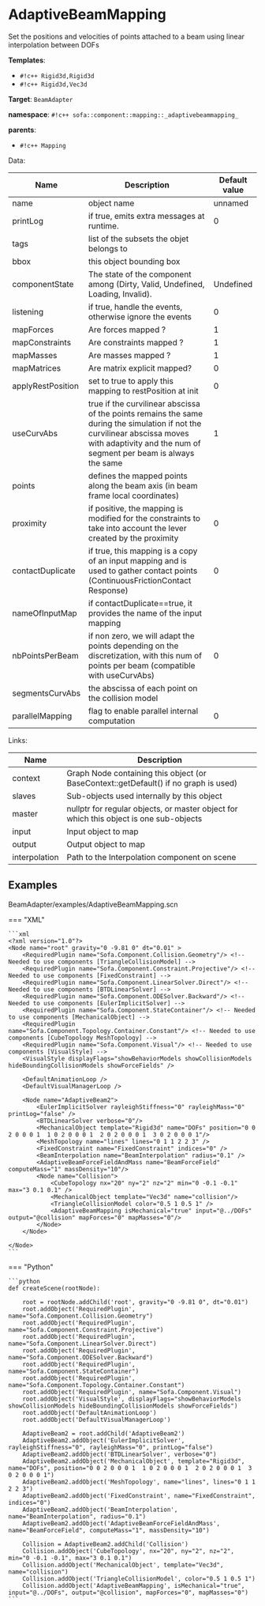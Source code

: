 # AdaptiveBeamMapping

Set the positions and velocities of points attached to a beam using linear interpolation between DOFs


__Templates__:

- `#!c++ Rigid3d,Rigid3d`
- `#!c++ Rigid3d,Vec3d`

__Target__: `BeamAdapter`

__namespace__: `#!c++ sofa::component::mapping::_adaptivebeammapping_`

__parents__: 

- `#!c++ Mapping`

Data: 

<table>
<thead>
    <tr>
        <th>Name</th>
        <th>Description</th>
        <th>Default value</th>
    </tr>
</thead>
<tbody>
	<tr>
		<td>name</td>
		<td>
object name
</td>
		<td>unnamed</td>
	</tr>
	<tr>
		<td>printLog</td>
		<td>
if true, emits extra messages at runtime.
</td>
		<td>0</td>
	</tr>
	<tr>
		<td>tags</td>
		<td>
list of the subsets the objet belongs to
</td>
		<td></td>
	</tr>
	<tr>
		<td>bbox</td>
		<td>
this object bounding box
</td>
		<td></td>
	</tr>
	<tr>
		<td>componentState</td>
		<td>
The state of the component among (Dirty, Valid, Undefined, Loading, Invalid).
</td>
		<td>Undefined</td>
	</tr>
	<tr>
		<td>listening</td>
		<td>
if true, handle the events, otherwise ignore the events
</td>
		<td>0</td>
	</tr>
	<tr>
		<td>mapForces</td>
		<td>
Are forces mapped ?
</td>
		<td>1</td>
	</tr>
	<tr>
		<td>mapConstraints</td>
		<td>
Are constraints mapped ?
</td>
		<td>1</td>
	</tr>
	<tr>
		<td>mapMasses</td>
		<td>
Are masses mapped ?
</td>
		<td>1</td>
	</tr>
	<tr>
		<td>mapMatrices</td>
		<td>
Are matrix explicit mapped?
</td>
		<td>0</td>
	</tr>
	<tr>
		<td>applyRestPosition</td>
		<td>
set to true to apply this mapping to restPosition at init
</td>
		<td>0</td>
	</tr>
	<tr>
		<td>useCurvAbs</td>
		<td>
true if the curvilinear abscissa of the points remains the same during the simulation if not the curvilinear abscissa moves with adaptivity and the num of segment per beam is always the same
</td>
		<td>1</td>
	</tr>
	<tr>
		<td>points</td>
		<td>
defines the mapped points along the beam axis (in beam frame local coordinates)
</td>
		<td></td>
	</tr>
	<tr>
		<td>proximity</td>
		<td>
if positive, the mapping is modified for the constraints to take into account the lever created by the proximity
</td>
		<td>0</td>
	</tr>
	<tr>
		<td>contactDuplicate</td>
		<td>
if true, this mapping is a copy of an input mapping and is used to gather contact points (ContinuousFrictionContact Response)
</td>
		<td>0</td>
	</tr>
	<tr>
		<td>nameOfInputMap</td>
		<td>
if contactDuplicate==true, it provides the name of the input mapping
</td>
		<td></td>
	</tr>
	<tr>
		<td>nbPointsPerBeam</td>
		<td>
if non zero, we will adapt the points depending on the discretization, with this num of points per beam (compatible with useCurvAbs)
</td>
		<td>0</td>
	</tr>
	<tr>
		<td>segmentsCurvAbs</td>
		<td>
the abscissa of each point on the collision model
</td>
		<td></td>
	</tr>
	<tr>
		<td>parallelMapping</td>
		<td>
flag to enable parallel internal computation
</td>
		<td>0</td>
	</tr>

</tbody>
</table>

Links: 

| Name | Description |
| ---- | ----------- |
|context|Graph Node containing this object (or BaseContext::getDefault() if no graph is used)|
|slaves|Sub-objects used internally by this object|
|master|nullptr for regular objects, or master object for which this object is one sub-objects|
|input|Input object to map|
|output|Output object to map|
|interpolation|Path to the Interpolation component on scene|



## Examples

BeamAdapter/examples/AdaptiveBeamMapping.scn

=== "XML"

    ```xml
    <?xml version="1.0"?>
    <Node name="root" gravity="0 -9.81 0" dt="0.01" >
     	<RequiredPlugin name="Sofa.Component.Collision.Geometry"/> <!-- Needed to use components [TriangleCollisionModel] -->
     	<RequiredPlugin name="Sofa.Component.Constraint.Projective"/> <!-- Needed to use components [FixedConstraint] -->
     	<RequiredPlugin name="Sofa.Component.LinearSolver.Direct"/> <!-- Needed to use components [BTDLinearSolver] -->
     	<RequiredPlugin name="Sofa.Component.ODESolver.Backward"/> <!-- Needed to use components [EulerImplicitSolver] -->
     	<RequiredPlugin name="Sofa.Component.StateContainer"/> <!-- Needed to use components [MechanicalObject] -->
     	<RequiredPlugin name="Sofa.Component.Topology.Container.Constant"/> <!-- Needed to use components [CubeTopology MeshTopology] -->
     	<RequiredPlugin name="Sofa.Component.Visual"/> <!-- Needed to use components [VisualStyle] -->
    	<VisualStyle displayFlags="showBehaviorModels showCollisionModels hideBoundingCollisionModels showForceFields" />
    
    	<DefaultAnimationLoop />
    	<DefaultVisualManagerLoop />
    
    	<Node name="AdaptiveBeam2">
    		<EulerImplicitSolver rayleighStiffness="0" rayleighMass="0" printLog="false" />
    		<BTDLinearSolver verbose="0"/>
    		<MechanicalObject template="Rigid3d" name="DOFs" position="0 0 2 0 0 0 1  1 0 2 0 0 0 1  2 0 2 0 0 0 1  3 0 2 0 0 0 1"/> 
    		<MeshTopology name="lines" lines="0 1 1 2 2 3" /> 
    		<FixedConstraint name="FixedConstraint" indices="0" />
    		<BeamInterpolation name="BeamInterpolation" radius="0.1" /> 
    		<AdaptiveBeamForceFieldAndMass name="BeamForceField"  computeMass="1" massDensity="10"/>
    		<Node name="Collision">
    			<CubeTopology nx="20" ny="2" nz="2" min="0 -0.1 -0.1" max="3 0.1 0.1" />
    			<MechanicalObject template="Vec3d" name="collision"/>
    			<TriangleCollisionModel color="0.5 1 0.5 1" />
    			<AdaptiveBeamMapping isMechanical="true" input="@../DOFs"  output="@collision" mapForces="0" mapMasses="0"/>		
    		</Node>
    	</Node>  
    
    </Node>
    ```

=== "Python"

    ```python
    def createScene(rootNode):

        root = rootNode.addChild('root', gravity="0 -9.81 0", dt="0.01")
        root.addObject('RequiredPlugin', name="Sofa.Component.Collision.Geometry")
        root.addObject('RequiredPlugin', name="Sofa.Component.Constraint.Projective")
        root.addObject('RequiredPlugin', name="Sofa.Component.LinearSolver.Direct")
        root.addObject('RequiredPlugin', name="Sofa.Component.ODESolver.Backward")
        root.addObject('RequiredPlugin', name="Sofa.Component.StateContainer")
        root.addObject('RequiredPlugin', name="Sofa.Component.Topology.Container.Constant")
        root.addObject('RequiredPlugin', name="Sofa.Component.Visual")
        root.addObject('VisualStyle', displayFlags="showBehaviorModels showCollisionModels hideBoundingCollisionModels showForceFields")
        root.addObject('DefaultAnimationLoop')
        root.addObject('DefaultVisualManagerLoop')

        AdaptiveBeam2 = root.addChild('AdaptiveBeam2')
        AdaptiveBeam2.addObject('EulerImplicitSolver', rayleighStiffness="0", rayleighMass="0", printLog="false")
        AdaptiveBeam2.addObject('BTDLinearSolver', verbose="0")
        AdaptiveBeam2.addObject('MechanicalObject', template="Rigid3d", name="DOFs", position="0 0 2 0 0 0 1  1 0 2 0 0 0 1  2 0 2 0 0 0 1  3 0 2 0 0 0 1")
        AdaptiveBeam2.addObject('MeshTopology', name="lines", lines="0 1 1 2 2 3")
        AdaptiveBeam2.addObject('FixedConstraint', name="FixedConstraint", indices="0")
        AdaptiveBeam2.addObject('BeamInterpolation', name="BeamInterpolation", radius="0.1")
        AdaptiveBeam2.addObject('AdaptiveBeamForceFieldAndMass', name="BeamForceField", computeMass="1", massDensity="10")

        Collision = AdaptiveBeam2.addChild('Collision')
        Collision.addObject('CubeTopology', nx="20", ny="2", nz="2", min="0 -0.1 -0.1", max="3 0.1 0.1")
        Collision.addObject('MechanicalObject', template="Vec3d", name="collision")
        Collision.addObject('TriangleCollisionModel', color="0.5 1 0.5 1")
        Collision.addObject('AdaptiveBeamMapping', isMechanical="true", input="@../DOFs", output="@collision", mapForces="0", mapMasses="0")
    ```

